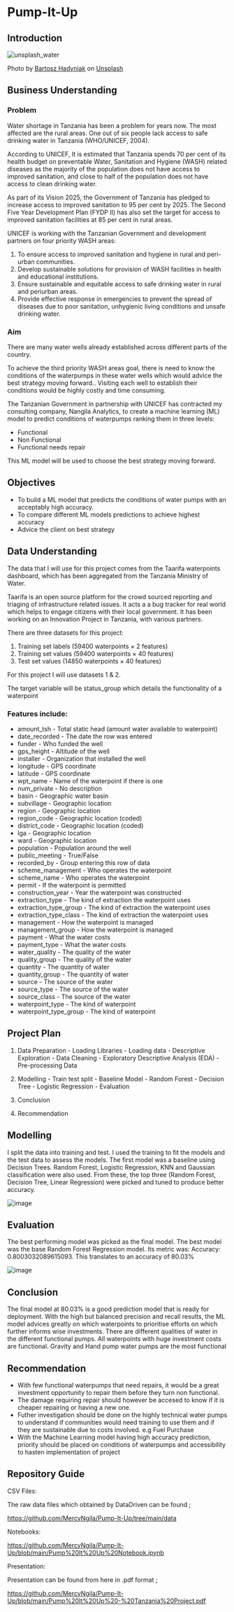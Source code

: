 # Pump-It-Up


## Introduction

![unsplash_water ](https://user-images.githubusercontent.com/104272695/182146245-7ce35135-1e62-4959-9860-bdc4874e1f5b.jpeg)

<span>Photo by <a href="https://media.istockphoto.com/photos/poor-indian-children-asking-for-fresh-water-india-picture-id637020090?s=612x612">Bartosz Hadyniak</a> on <a 
href="https://www.istockphoto.com/photo/poor-indian-children-asking-for-fresh-water-india-gm637020090-113379827">Unsplash</a></span>


## Business Understanding

### Problem
Water shortage in Tanzania has been a problem for years now. The most affected are the rural areas. One out of six people lack access to safe drinking water in Tanzania (WHO/UNICEF, 2004).

According to UNICEF, It is estimated that Tanzania spends 70 per cent of its health budget on preventable Water, Sanitation and Hygiene (WASH) related diseases as the majority of the population does not have access to improved sanitation, and close to half of the population does not have access to clean drinking water.

As part of its Vision 2025, the Government of Tanzania has pledged to increase access to improved sanitation to 95 per cent by 2025. The Second Five Year Development Plan (FYDP II) has also set the target for access to improved sanitation facilities at 85 per cent in rural areas.

UNICEF is working with the Tanzanian Government and development partners on four priority WASH areas:

1. To ensure access to improved sanitation and hygiene in rural and peri-urban communities.
2. Develop sustainable solutions for provision of WASH facilities in health and educational institutions.
3. Ensure sustainable and equitable access to safe drinking water in rural and periurban areas.
4. Provide effective response in emergencies to prevent the spread of diseases due to poor sanitation, unhygienic living conditions and unsafe drinking water.

### Aim
There are many water wells already established across different parts of the country.

To achieve the third priority WASH areas goal, there is need to know the conditions of the waterpumps in these water wells which would advice the best strategy moving forward.. Visiting each well to establish their conditions would be highly costly and time consuming.

The Tanzanian Government in partnership with UNICEF has contracted my consulting company, Nangila Analytics, to create a machine learning (ML) model to predict conditions of waterpumps ranking them in three levels:

- Functional
- Non Functional
- Functional needs repair

This ML model will be used to choose the best strategy moving forward.

## Objectives

- To build a ML model that predicts the conditions of water pumps with an acceptably high accuracy.
- To compare different ML models predictions to achieve highest accuracy
- Advice the client on best strategy


##  Data Understanding

The data that I will use for this project comes from the Taarifa waterpoints dashboard, which has been aggregated from the Tanzania Ministry of Water.

Taarifa is an open source platform for the crowd sourced reporting and triaging of infrastructure related issues. It acts a a bug tracker for real world which helps to engage citizens with their local government. It has been working on an Innovation Project in Tanzania, with various partners.

There are three datasets for this project:
 1. Training set labels (59400 waterpoints × 2 features)
 2. Training set values (59400 waterpoints × 40 features)
 3. Test set values (14850 waterpoints × 40 features)

For this project I will use datasets 1 & 2. 

The target variable will be status_group which details the functionality of a waterpoint

### Features include:

- amount_tsh           - Total static head (amount water available to waterpoint)
- date_recorded         - The date the row was entered
- funder                - Who funded the well
- gps_height            - Altitude of the well
- installer             - Organization that installed the well
- longitude             - GPS coordinate
- latitude              - GPS coordinate
- wpt_name              - Name of the waterpoint if there is one
- num_private           - No description
- basin                 - Geographic water basin
- subvillage            - Geographic location
- region                - Geographic location
- region_code           - Geographic location (coded)
- district_code         - Geographic location (coded)
- lga                   - Geographic location
- ward                  - Geographic location
- population            - Population around the well
- public_meeting        - True/False
- recorded_by           - Group entering this row of data
- scheme_management     - Who operates the waterpoint
- scheme_name           - Who operates the waterpoint
- permit                - If the waterpoint is permitted
- construction_year     - Year the waterpoint was constructed
- extraction_type       - The kind of extraction the waterpoint uses
- extraction_type_group - The kind of extraction the waterpoint uses
- extraction_type_class - The kind of extraction the waterpoint uses
- management            - How the waterpoint is managed
- management_group      - How the waterpoint is managed
- payment               - What the water costs
- payment_type          - What the water costs
- water_quality         - The quality of the water
- quality_group         - The quality of the water
- quantity              - The quantity of water
- quantity_group        - The quantity of water
- source                - The source of the water
- source_type           - The source of the water
- source_class          - The source of the water
- waterpoint_type       - The kind of waterpoint
- waterpoint_type_group - The kind of waterpoint




## Project Plan

1. Data Preparation
       - Loading Libraries
       - Loading data
       - Descriptive Exploration
       - Data Cleaning
       - Exploratory Descriptive Analysis (EDA)
       - Pre-processing Data
       
2.  Modelling
        - Train test split
        - Baseline Model
        - Random Forest
        - Decision Tree
        - Logistic Regression
        - Evaluation
        
4.  Conclusion

5.  Recommendation

## Modelling

I split the data into training and test. I used the training to fit the models and the test data to assess the models. The first model was a baseline using Decision Trees. Random Forest, Logistic Regression, KNN and Gaussian classification were also used. From these, the top three (Random Forest, Decision Tree, Linear Regression) were picked and tuned to produce better accuracy. 

![image](https://user-images.githubusercontent.com/104272695/182146414-6ef8f0af-32c3-4ae3-9f97-0e7fd13e1a5f.png)



## Evaluation

The best performing model was picked as the final model. The best model was the base Random Forest Regression model. 
Its metric was: Accuracy:  0.8003032089615093. This translates to an accuracy of 80.03%


![image](https://user-images.githubusercontent.com/104272695/182146452-80d7ccf1-9f81-4533-897e-25f31f70cc93.png)


## Conclusion

The final model at 80.03% is a good prediction model that is ready for deployment. With the high but balanced precision and recall results, the ML model advices greatly on which waterpoints to prioritise efforts on which further informs wise investments. There are different qualities of water in the different functional pumps. All waterpoints with huge investment costs are functional. Gravity and Hand pump water pumps are the most functional

## Recommendation

- With few functional waterpumps that need repairs, it would be a great investment opportunity to repair them before they turn non functional.
- The damage requiring repair should however be accesed to know if it is cheaper repairing or having a new one.
- Futher investigation should be done on the highly technical water pumps to understand if communities would need training to use them and if they are sustainable due to costs involved. e.g Fuel Purchase
- With the Machine Learning model having high accuracy prediction, priority should be placed on conditions of waterpumps and accessibility to hasten implementation of project

## Repository Guide

CSV Files:

The raw data files which obtained by DataDriven can be found ;

https://github.com/MercyNgila/Pump-It-Up/tree/main/data

Notebooks:

https://github.com/MercyNgila/Pump-It-Up/blob/main/Pump%20It%20Up%20Notebook.ipynb

Presentation:

Presentation can be found from here in .pdf format ;

https://github.com/MercyNgila/Pump-It-Up/blob/main/Pump%20It%20Up%20-%20Tanzania%20Project.pdf

